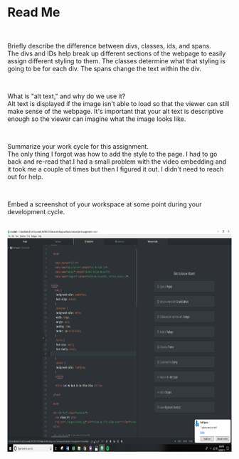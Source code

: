 <h1> Read Me </h1>
</br>
<p>
Briefly describe the difference between divs, classes, ids, and spans.
<br>
The divs and IDs help break up different sections of the webpage to easily assign different styling to them. The classes determine what that styling is going to be for each div. The spans change the text within the div.
</p>
<br>
<p>
What is "alt text," and why do we use it?
<br>
Alt text is displayed if the image isn't able to load so that the viewer can still make sense of the webpage. It's important that your alt text is descriptive enough so the viewer can imagine what the image looks like.
</p>
<br>
<p>
Summarize your work cycle for this assignment.
<br>
The only thing I forgot was how to add the style to the page. I had to go back and re-read that.I had a small problem with the video embedding and it took me a couple of times but then I figured it out. I didn't need to reach out for help.
</p>
<br>
<p>
Embed a screenshot of your workspace at some point during your development cycle.
</p>
<br>
<img src="holton-screenshot.png" alt="Rachel's Screenshot" title="screenshot" width="700" height="500" />
